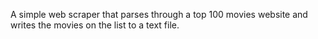 A simple web scraper that parses through a top 100 movies website and writes the movies on the list to a text file.
